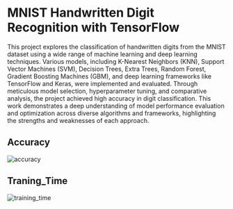 # MNIST Handwritten Digit Recognition with TensorFlow
This project explores the classification of handwritten digits from the MNIST dataset using a wide range of machine learning and deep learning techniques. Various models, including K-Nearest Neighbors (KNN), Support Vector Machines (SVM), Decision Trees, Extra Trees, Random Forest, Gradient Boosting Machines (GBM), and deep learning frameworks like TensorFlow and Keras, were implemented and evaluated. Through meticulous model selection, hyperparameter tuning, and comparative analysis, the project achieved high accuracy in digit classification. This work demonstrates a deep understanding of model performance evaluation and optimization across diverse algorithms and frameworks, highlighting the strengths and weaknesses of each approach.


## Accuracy
![accuracy](https://user-images.githubusercontent.com/40724238/43138894-d9ca67fe-8f3f-11e8-8576-68758bad8733.png)

## Traning_Time
![training_time](https://user-images.githubusercontent.com/40724238/43138909-e1dbfe3a-8f3f-11e8-8d49-de65bdce27a9.png)

